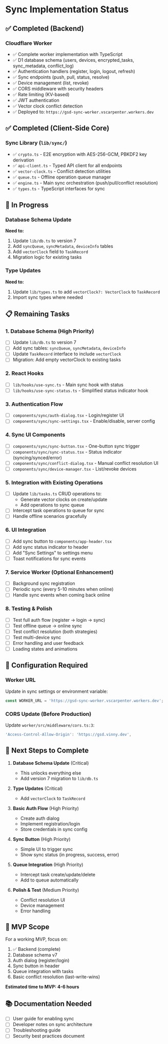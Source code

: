 # Sync Implementation Status

## ✅ Completed (Backend)

### Cloudflare Worker
- ✅ Complete worker implementation with TypeScript
- ✅ D1 database schema (users, devices, encrypted_tasks, sync_metadata, conflict_log)
- ✅ Authentication handlers (register, login, logout, refresh)
- ✅ Sync endpoints (push, pull, status, resolve)
- ✅ Device management (list, revoke)
- ✅ CORS middleware with security headers
- ✅ Rate limiting (KV-based)
- ✅ JWT authentication
- ✅ Vector clock conflict detection
- ✅ Deployed to: `https://gsd-sync-worker.vscarpenter.workers.dev`

## ✅ Completed (Client-Side Core)

### Sync Library (`lib/sync/`)
- ✅ `crypto.ts` - E2E encryption with AES-256-GCM, PBKDF2 key derivation
- ✅ `api-client.ts` - Typed API client for all endpoints
- ✅ `vector-clock.ts` - Conflict detection utilities
- ✅ `queue.ts` - Offline operation queue manager
- ✅ `engine.ts` - Main sync orchestration (push/pull/conflict resolution)
- ✅ `types.ts` - TypeScript interfaces for sync

## 🚧 In Progress

### Database Schema Update
**Need to:**
1. Update `lib/db.ts` to version 7
2. Add `syncQueue`, `syncMetadata`, `deviceInfo` tables
3. Add `vectorClock` field to `TaskRecord`
4. Migration logic for existing tasks

### Type Updates
**Need to:**
1. Update `lib/types.ts` to add `vectorClock?: VectorClock` to `TaskRecord`
2. Import sync types where needed

## 📋 Remaining Tasks

### 1. Database Schema (High Priority)
- [ ] Update `lib/db.ts` to version 7
- [ ] Add sync tables: `syncQueue`, `syncMetadata`, `deviceInfo`
- [ ] Update `TaskRecord` interface to include `vectorClock`
- [ ] Migration: Add empty vectorClock to existing tasks

### 2. React Hooks
- [ ] `lib/hooks/use-sync.ts` - Main sync hook with status
- [ ] `lib/hooks/use-sync-status.ts` - Simplified status indicator hook

### 3. Authentication Flow
- [ ] `components/sync/auth-dialog.tsx` - Login/register UI
- [ ] `components/sync/sync-settings.tsx` - Enable/disable, server config

### 4. Sync UI Components
- [ ] `components/sync/sync-button.tsx` - One-button sync trigger
- [ ] `components/sync/sync-status.tsx` - Status indicator (syncing/synced/error)
- [ ] `components/sync/conflict-dialog.tsx` - Manual conflict resolution UI
- [ ] `components/sync/device-manager.tsx` - List/revoke devices

### 5. Integration with Existing Operations
- [ ] Update `lib/tasks.ts` CRUD operations to:
  - Generate vector clocks on create/update
  - Add operations to sync queue
- [ ] Intercept task operations to queue for sync
- [ ] Handle offline scenarios gracefully

### 6. UI Integration
- [ ] Add sync button to `components/app-header.tsx`
- [ ] Add sync status indicator to header
- [ ] Add "Sync Settings" to settings menu
- [ ] Toast notifications for sync events

### 7. Service Worker (Optional Enhancement)
- [ ] Background sync registration
- [ ] Periodic sync (every 5-10 minutes when online)
- [ ] Handle sync events when coming back online

### 8. Testing & Polish
- [ ] Test full auth flow (register → login → sync)
- [ ] Test offline queue → online sync
- [ ] Test conflict resolution (both strategies)
- [ ] Test multi-device sync
- [ ] Error handling and user feedback
- [ ] Loading states and animations

## 🔑 Configuration Required

### Worker URL
Update in sync settings or environment variable:
```typescript
const WORKER_URL = 'https://gsd-sync-worker.vscarpenter.workers.dev';
```

### CORS Update (Before Production)
Update `worker/src/middleware/cors.ts:3`:
```typescript
'Access-Control-Allow-Origin': 'https://gsd.vinny.dev',
```

## 📝 Next Steps to Complete

1. **Database Schema Update** (Critical)
   - This unlocks everything else
   - Add version 7 migration to `lib/db.ts`

2. **Type Updates** (Critical)
   - Add `vectorClock` to `TaskRecord`

3. **Basic Auth Flow** (High Priority)
   - Create auth dialog
   - Implement registration/login
   - Store credentials in sync config

4. **Sync Button** (High Priority)
   - Simple UI to trigger sync
   - Show sync status (in progress, success, error)

5. **Queue Integration** (High Priority)
   - Intercept task create/update/delete
   - Add to queue automatically

6. **Polish & Test** (Medium Priority)
   - Conflict resolution UI
   - Device management
   - Error handling

## 🎯 MVP Scope

For a working MVP, focus on:
1. ✅ Backend (complete)
2. Database schema v7
3. Auth dialog (register/login)
4. Sync button in header
5. Queue integration with tasks
6. Basic conflict resolution (last-write-wins)

**Estimated time to MVP: 4-6 hours**

## 📚 Documentation Needed

- [ ] User guide for enabling sync
- [ ] Developer notes on sync architecture
- [ ] Troubleshooting guide
- [ ] Security best practices document
